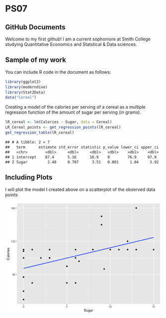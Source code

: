 PS07
================

## GitHub Documents

Welcome to my first github! I am a current sophomore at Smith College
studying Quantitative Economics and Statstical & Data sciences.

## Sample of my work

You can include R code in the document as follows:

``` r
library(ggplot2)
library(moderndive)
library(Stat2Data)
data("Cereal")
```

Creating a model of the calories per serving of a cereal as a multiple
regression function of the amount of sugar per serving (in grams).

``` r
lR_cereal <- lm(Calories ~ Sugar, data = Cereal)
LR_Cereal_points <- get_regression_points(lR_cereal)
get_regression_table(lR_cereal)
```

    ## # A tibble: 2 × 7
    ##   term      estimate std_error statistic p_value lower_ci upper_ci
    ##   <chr>        <dbl>     <dbl>     <dbl>   <dbl>    <dbl>    <dbl>
    ## 1 intercept    87.4      5.16      16.9    0        76.9     97.9 
    ## 2 Sugar         2.48     0.707      3.51   0.001     1.04     3.92

## Including Plots

I will plot the model I created above on a scatterplot of the observed
data points

![](README_files/figure-gfm/pressure-1.png)<!-- -->
